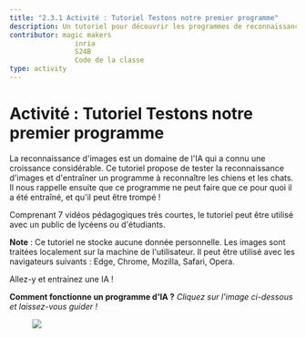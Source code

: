```yaml
---
title: "2.3.1 Activité : Tutoriel Testons notre premier programme"
description: Un tutoriel pour découvrir les programmes de reconnaissance d'images, comment les entraîner, comment les tromper.
contributor: magic makers
                inria
                S24B
                Code de la classe      
type: activity
---
```

# Activité : Tutoriel Testons notre premier programme

La reconnaissance d'images est un domaine de l'IA qui a connu une croissance considérable. Ce tutoriel propose de tester la reconnaissance d'images et d'entraîner un programme à reconnaître les chiens et les chats. Il nous rappelle ensuite que ce programme ne peut faire que ce pour quoi il a été entraîné, et qu'il peut être trompé !

Comprenant 7 vidéos pédagogiques très courtes, le tutoriel peut être utilisé avec un public de lycéens ou d'étudiants.

**Note** : Ce tutoriel ne stocke aucune donnée personnelle. Les images sont traitées localement sur la machine de l'utilisateur. Il peut être utilisé avec les navigateurs suivants : Edge, Chrome, Mozilla, Safari, Opera.

Allez-y et entrainez une IA !

**Comment fonctionne un programme d'IA ?**
_Cliquez sur l'image ci-dessous et laissez-vous guider !_

<a href="https://pixees.fr/classcodeiai/app/tuto1/" target="_blank"><figure>
  <img src="Images/Tuto-M1-FirstProgram.png" />
</figure></a>
